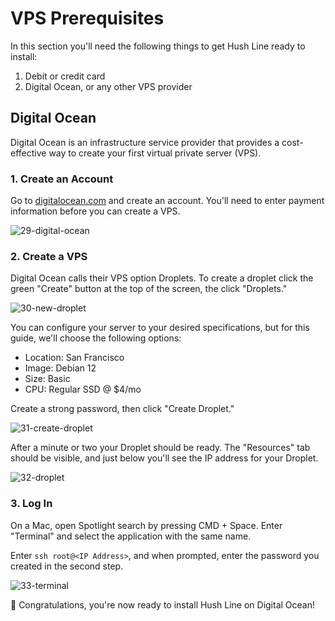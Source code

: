 # VPS Prerequisites 

In this section you'll need the following things to get Hush Line ready to install:

1. Debit or credit card
2. Digital Ocean, or any other VPS provider

## Digital Ocean

Digital Ocean is an infrastructure service provider that provides a cost-effective way to create your first virtual private server (VPS).

### 1. Create an Account

Go to [digitalocean.com](digitalocean.com) and create an account. You'll need to enter payment information before you can create a VPS.

![29-digital-ocean](https://github.com/scidsg/project-info/assets/28545431/b92d130a-94d5-4184-a340-0c596ec68de1)

### 2. Create a VPS

Digital Ocean calls their VPS option Droplets. To create a droplet click the green "Create" button at the top of the screen, the click "Droplets."

![30-new-droplet](https://github.com/scidsg/project-info/assets/28545431/d46c934d-4917-486d-9845-67628b713bd6)

You can configure your server to your desired specifications, but for this guide, we'll choose the following options:

- Location: San Francisco
- Image: Debian 12
- Size: Basic
- CPU: Regular SSD @ $4/mo

Create a strong password, then click "Create Droplet."

![31-create-droplet](https://github.com/scidsg/project-info/assets/28545431/361ccb67-65c4-4da1-85bb-b1988405d70e)

After a minute or two your Droplet should be ready. The "Resources" tab should be visible, and just below you'll see the IP address for your Droplet.

![32-droplet](https://github.com/scidsg/project-info/assets/28545431/d4b148de-0324-4f43-9872-3e17e39115a4)

### 3. Log In

On a Mac, open Spotlight search by pressing CMD + Space. Enter "Terminal" and select the application with the same name. 

Enter `ssh root@<IP Address>`, and when prompted, enter the password you created in the second step.

![33-terminal](https://github.com/scidsg/project-info/assets/28545431/670f4db0-273e-40d8-949d-bb2cfa958138)

🎉 Congratulations, you're now ready to install Hush Line on Digital Ocean!